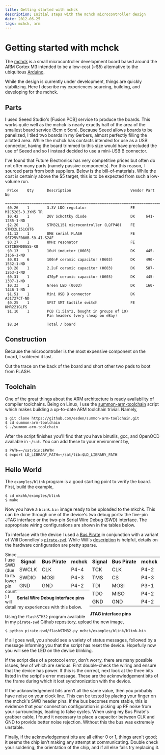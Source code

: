 ```yaml
---
title: Getting started with mchck
description: Initial steps with the mchck microcontroller design
date: 2012-06-25
tags: mchck, arm
---
```


# Getting started with mchck

The [mchck](http://www.mchck.org/) is a small microcontroller
development board based around the ARM Cortex M3 intended to be a
low-cost (~$5) alternative to the ubiquitous
[Arduino](http://www.arduino.cc/).

While the design is currently under development, things are quickly
stabilizing. Here I describe my experiences sourcing, building, and
developing for the mchck.

## Parts

I used Seeed Studio's [Fusion PCB] service to produce the boards. This
works quite well as the mchck is nearly exactly half of the area of
the smallest board service (5cm x 5cm). Because Seeed allows boards to
be panelized, I tiled two boards in my Gerbers, almost perfectly
filling the allotted area. While the mchck has contacts intended for
use as a USB connector, having the board trimmed to this size would
have precluded the use of Seeed and so I instead decided to use a
mini-USB B connector.

I've found that Future Electronics has very competitive prices but
often do not offer many parts (namely passive components). For this
reason, I sourced parts from both suppliers. Below is the
bill-of-materials. While the cost is certainly above the $5 target,
this is to be expected from such a low-volume run.

     Price    Qty      Description                           Vendor Part No
     =========================================================================
     $0.26    1        3.3V LDO regulator                    FE     MIC5205-3.3YM5 TR
     $0.42    1        20V Schottky diode                    DK     641-1285-1-ND	
     $2.20    1        STM32L151 microcontroller (LQFP48)    FE     STM32L151C8T6 
     $1.12    1        8MB serial FLASH                      FE     SST25VF080B-50-4I-S2AF
     $0.27    1        8MHz resonator                        FE     CSTCE8M00G55-R0
     $0.13    1        10uH inductor (0603)                  DK     445-3166-1-ND	
     $0.01    6        100nF ceramic capacitor (0603)        DK     490-1532-1-ND
     $0.28    1        2.2uF ceramic capacitor (0603)        DK     587-1263-1-ND	
     $0.31    1        470pF ceramic capacitor (0603)        DK     445-1307-1-ND	
     $0.33    1        Green LED (0603)                      DK     160-1446-1-ND
     $1.51    1        Mini USB B connector                  DK     A31727CT-ND	
     $0.25    1        SPST SMT tactile switch               FE     KMR221GLFS
     $1.10    1        PCB (1.5in^2, bought in groups of 10)
                       Pin headers (very cheap on eBay)
     
     $8.24             Total / board

## Construction

Because the microcontroller is the most expensive component on the
board, I soldered it last.

Cut the trace on the back of the board and short other two pads to
boot from FLASH.

## Toolchain

One of the great things about the ARM architecture is ready
availability of compiler toolchains. Being on Linux, I use the
[summon-arm-toolchain](https://github.com/esden/summon-arm-toolchain)
script which makes building a up-to-date ARM toolchain trivial. Namely,

    $ git clone https://github.com/esden/summon-arm-toolchain.git
    $ cd summon-arm-toolchain
    $ ./summon-arm-toolchain
    
After the script finishes you'll find that you have binutils, gcc, and
OpenOCD available in `~/sat`. You can add these to your environment by,

    $ PATH=~/sat/bin:$PATH
    $ export LD_LIBRARY_PATH=~/sat/lib:$LD_LIBRARY_PATH
    
## Hello World

The `examples/blink` program is a good starting point to verify the board.
First, build the example,

    $ cd mkchk/examples/blink
    $ make

Now you have a `blink.bin` image ready to be uploaded to the mkchk.
This can be done through one of the device's two debug ports: the
five-pin JTAG interface or the two-pin Serial Wire Debug (SWD)
interface. The appropriate wiring configurations are shown in the
tables below.

To interface with the device I used a
[Bus Pirate](http://dangerousprototypes.com/docs/Bus_Pirate) in
conjunction with a variant of Will Donnelley's
[`pirate-swd`](http://www.willdonnelly.net/blog/bus-pirate-serial-wire/). While
Will's
[description](http://www.willdonnelly.net/blog/bus-pirate-serial-wire/)
is helpful, details on the hardware configuration are pretty sparse.

<div style="float:right;">
    <table>
        <tr><th>Signal</th><th>Bus Pirate</th><th>mchck</th></tr>
        <tr><td>TCK</td><td>CLK</td><td>P4-2</td></tr>
        <tr><td>TMS</td><td>CS</td><td>P4-3</td></tr>
        <tr><td>TDI</td><td>MOSI</td><td>P3-1</td></tr>
        <tr><td>TDO</td><td>MISO</td><td>P4-2</td></tr>
        <tr><td>GND</td><td>GND</td><td>P4-2</td></tr>
    </table>
    <b>JTAG interface pins</b>
</div>

<div style="float:right; background-color: grey50;">
    <table>
      <tr><th>Signal</th><th>Bus Pirate</th><th>mchck</th></tr>
      <tr><td>SWCLK</td><td>CLK</td><td>P4-4</td></tr>
      <tr><td>SWDIO</td><td>MOSI</td><td>P4-3</td></tr>
      <tr><td>GND</td><td>GND</td><td>P4-2</td></tr>
    </table>
    <b>Serial Wire Debug interface pins</b>
</div>

Since I use SWD (due to its lower pin count) I will detail my
experiences with this below.


Using the `flashSTM32` program available in my `pirate-swd` Github
[repository](https://github.com/bgamari/pirate-swd), upload the new
image,

    $ python pirate-swd/flashSTM32.py mchck/examples/blink/blink.bin

If all goes well, you should see a variety of status messages,
followed by a message informing you that the script has reset the
device. Hopefully now you will see the LED on the device blinking.

If the script dies of a protocol error, don't worry, there are many
possible issues, few of which are serious. First double-check the
wiring and ensure that the device has power. If this is the correct,
next look at the three bits listed in the script's error
message. These are the acknowledgement bits of the frame during which
it lost synchronization with the device.

If the acknowledgement bits aren't all the same value, then you
probably have noise on your clock line. This can be tested by placing
your finger on the mchck's SWD header pins. If the bus becomes more
stable, this is evidence that your connection configuration is picking
up RF noise from your surroundings, leading to false cycles.  When
using my Bus Pirate's grabber cable, I found it necessary to place a
capacitor between CLK and GND to provide better noise
rejection. Without this the bus was extremely unstable.

Finally, if the acknowledgement bits are all either 0 or 1, things
aren't good; it seems the chip isn't making any attempt at
communicating. Double check your soldering, the orientation of the
chip, and if all else fails try replacing it. 
    

